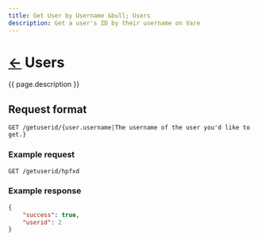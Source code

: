 ```yaml
---
title: Get User by Username &bull; Users
description: Get a user's ID by their username on Vare
---
```

# [&larr;](/users/) Users
{{ page.description }}
## Request format
```request
GET /getuserid/{user.username|The username of the user you'd like to get.}
```

### Example request
```request
GET /getuserid/hpfxd
```

### Example response
```json
{
	"success": true,
	"userid": 2
}
```